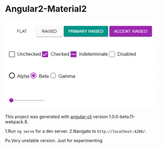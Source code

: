 # Angular2-Material2

![alt tag](https://raw.githubusercontent.com/unseen1980/Angular2-Material2/aac408b3c887c176547897e764ed3d4a8167f1fb/Screenshot.PNG)

This project was generated with [angular-cli](https://github.com/angular/angular-cli) version 1.0.0-beta.11-webpack.8.

1.Run `ng serve` for a dev server. 
2.Navigate to `http://localhost:4200/`.

Ps.Very unstable version. Just for experimenting
